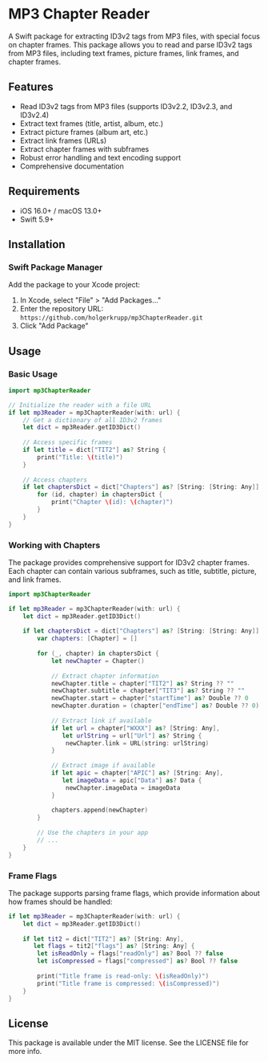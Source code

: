 # MP3 Chapter Reader

A Swift package for extracting ID3v2 tags from MP3 files, with special focus on chapter frames. This package allows you to read and parse ID3v2 tags from MP3 files, including text frames, picture frames, link frames, and chapter frames.

## Features

- Read ID3v2 tags from MP3 files (supports ID3v2.2, ID3v2.3, and ID3v2.4)
- Extract text frames (title, artist, album, etc.)
- Extract picture frames (album art, etc.)
- Extract link frames (URLs)
- Extract chapter frames with subframes
- Robust error handling and text encoding support
- Comprehensive documentation

## Requirements

- iOS 16.0+ / macOS 13.0+
- Swift 5.9+

## Installation

### Swift Package Manager

Add the package to your Xcode project:

1. In Xcode, select "File" > "Add Packages..."
2. Enter the repository URL: `https://github.com/holgerkrupp/mp3ChapterReader.git`
3. Click "Add Package"

## Usage

### Basic Usage

```swift
import mp3ChapterReader

// Initialize the reader with a file URL
if let mp3Reader = mp3ChapterReader(with: url) {
    // Get a dictionary of all ID3v2 frames
    let dict = mp3Reader.getID3Dict()
    
    // Access specific frames
    if let title = dict["TIT2"] as? String {
        print("Title: \(title)")
    }
    
    // Access chapters
    if let chaptersDict = dict["Chapters"] as? [String: [String: Any]] {
        for (id, chapter) in chaptersDict {
            print("Chapter \(id): \(chapter)")
        }
    }
}
```

### Working with Chapters

The package provides comprehensive support for ID3v2 chapter frames. Each chapter can contain various subframes, such as title, subtitle, picture, and link frames.

```swift
import mp3ChapterReader

if let mp3Reader = mp3ChapterReader(with: url) {
    let dict = mp3Reader.getID3Dict()
    
    if let chaptersDict = dict["Chapters"] as? [String: [String: Any]] {
        var chapters: [Chapter] = []
        
        for (_, chapter) in chaptersDict {
            let newChapter = Chapter()
            
            // Extract chapter information
            newChapter.title = chapter["TIT2"] as? String ?? ""
            newChapter.subtitle = chapter["TIT3"] as? String ?? ""
            newChapter.start = chapter["startTime"] as? Double ?? 0
            newChapter.duration = (chapter["endTime"] as? Double ?? 0) - (newChapter.start ?? 0)
            
            // Extract link if available
            if let url = chapter["WXXX"] as? [String: Any],
               let urlString = url["Url"] as? String {
                newChapter.link = URL(string: urlString)
            }
            
            // Extract image if available
            if let apic = chapter["APIC"] as? [String: Any],
               let imageData = apic["Data"] as? Data {
                newChapter.imageData = imageData
            }
            
            chapters.append(newChapter)
        }
        
        // Use the chapters in your app
        // ...
    }
}
```

### Frame Flags

The package supports parsing frame flags, which provide information about how frames should be handled:

```swift
if let mp3Reader = mp3ChapterReader(with: url) {
    let dict = mp3Reader.getID3Dict()
    
    if let tit2 = dict["TIT2"] as? [String: Any],
       let flags = tit2["flags"] as? [String: Any] {
        let isReadOnly = flags["readOnly"] as? Bool ?? false
        let isCompressed = flags["compressed"] as? Bool ?? false
        
        print("Title frame is read-only: \(isReadOnly)")
        print("Title frame is compressed: \(isCompressed)")
    }
}
```

## License

This package is available under the MIT license. See the LICENSE file for more info.

